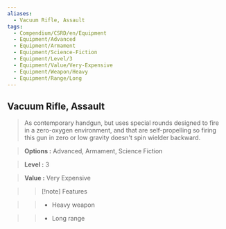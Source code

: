 ```yaml
---
aliases:
  - Vacuum Rifle, Assault
tags:
  - Compendium/CSRD/en/Equipment
  - Equipment/Advanced
  - Equipment/Armament
  - Equipment/Science-Fiction
  - Equipment/Level/3
  - Equipment/Value/Very-Expensive
  - Equipment/Weapon/Heavy
  - Equipment/Range/Long
---
```

    
      
## Vacuum Rifle, Assault    
      
>As contemporary handgun, but uses special rounds designed to fire in a zero-oxygen environment, and that are self-propelling so firing this gun in zero or low gravity doesn't spin wielder backward.      
> **Options :** Advanced, Armament, Science Fiction      
> **Level :** 3      
> **Value :** Very Expensive      
>>[!note] Features      
>> - Heavy weapon      
>> - Long range